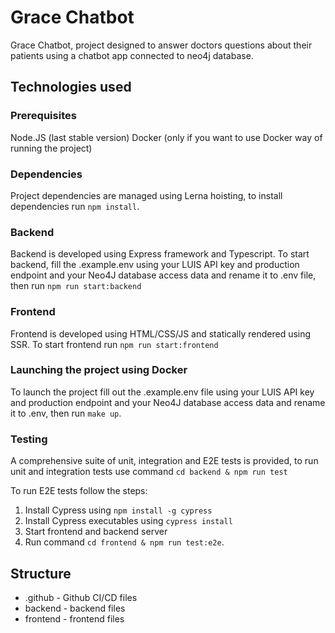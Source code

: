 # Grace Chatbot

Grace Chatbot, project designed to answer doctors questions about their patients using a chatbot app connected to neo4j database.

## Technologies used

### Prerequisites
Node.JS (last stable version)
Docker (only if you want to use Docker way of running the project)

### Dependencies
Project dependencies are managed using Lerna hoisting, to install dependencies run `npm install`.

### Backend
Backend is developed using Express framework and Typescript. To start backend, fill the .example.env using your LUIS API key and production endpoint and your Neo4J database access data and rename it to .env file, then run `npm run start:backend`

### Frontend
Frontend is developed using HTML/CSS/JS and statically rendered using SSR. To start frontend run `npm run start:frontend`

### Launching the project using Docker
To launch the project fill out the .example.env file using your LUIS API key and production endpoint and your Neo4J database access data and rename it to .env, then run `make up`.

### Testing
A comprehensive suite of unit, integration and E2E tests is provided, to run unit and integration tests use command `cd backend & npm run test` 

To run E2E tests follow the steps:
1) Install Cypress using `npm install -g cypress`
2) Install Cypress executables using `cypress install`
3) Start frontend and backend server
4) Run command `cd frontend & npm run test:e2e`.

## Structure

- .github - Github CI/CD files
- backend - backend files
- frontend - frontend files
